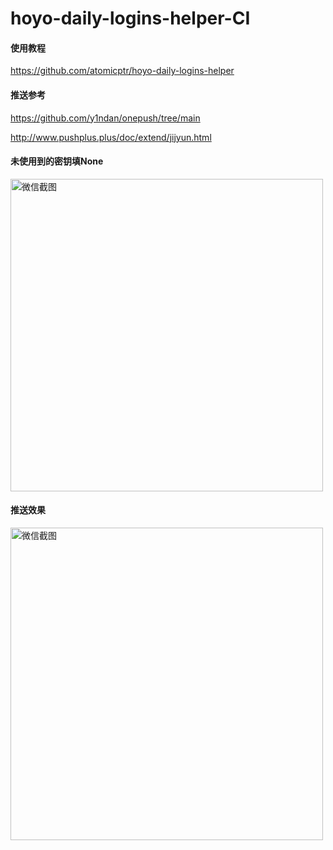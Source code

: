 # hoyo-daily-logins-helper-CI

#### 使用教程

https://github.com/atomicptr/hoyo-daily-logins-helper

#### 推送参考

https://github.com/y1ndan/onepush/tree/main

http://www.pushplus.plus/doc/extend/jijyun.html

#### 未使用到的密钥填None

<img width="500" alt="微信截图" src="https://user-images.githubusercontent.com/87109954/236204115-a074d76e-dd2f-4ca7-a88c-f61d2eff20bb.png">

#### 推送效果

<img width="500" alt="微信截图" src="https://user-images.githubusercontent.com/87109954/236353989-3eecb003-90e9-419f-812f-a1bf3c5ba78d.jpg">

